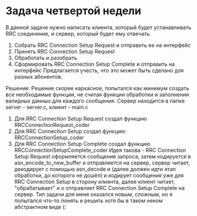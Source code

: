 # Задача четвертой недели

 В данной задаче нужно написать клиента, который будет устанавливать RRC соединение, и сервер, который будет ему отвечать.
1. Собрать RRC Connection Setup Request и отправить ее на интерфейс
2. Принять RRC Connection Setup Request
3. Обработать и разобрать
4. Сформировать RRC Connection Setup Complete и отправить на интерфейс
Предлагается учесть, что это может быть сделано для разных абонентов.

Решение:
Решение скорее каркасное, попытался как минимум создать все необходимые функции, не считая функции обработки и заполнения валидных данных для каждого сообщения. Cервер находится в папке server - server.c, клиент - main.c
1. Для  RRC Connection Setup Request создал функцию RRCConnectionRequest_coder
2. Для RRC Connection Setup создал функцию RRCConnectionSetup_coder
3. Для RRC Connection Setup Complete создал функцию RRCConnectionSetupComplete_coder
 Идея такова -  RRC Connection Setup Request оформляется сообщения запроса, затем кодируется в asn_encode_to_new_buffer и отправляется на сервер, сервер читает, декодирует с помощью asn_decode и (далее должен идти этап обработки, до которого не дошёл) и кодирует сообщения уже для RRC Connection Setup в сторону клиента, далее клиент читает, "обрабатывает" и о отправляет RRC Connection Setup Complete на сервер. 
Тип задачи для меня оказался новым, сложным, но я попытался что-то понять и решить хотя бы в таком неком абстрактном виде (:

